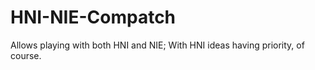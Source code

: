 # HNI-NIE-Compatch
Allows playing with both HNI and NIE; With HNI ideas having priority, of course.
